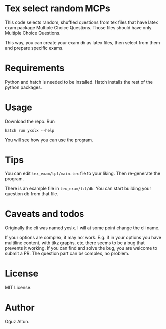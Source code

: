 # Tex select random MCPs


This code selects random, shuffled questions from tex files that have latex exam package Multiple Choice Questions. Those files should have only Multiple Choice Questions. 

This way, you can create your exam db as latex files, then select from them and prepare specific exams.

# Requirements

Python and hatch is needed to be installed. Hatch installs the rest of the python packages.

# Usage

Download the repo. Run 

    hatch run yxslx --help

You will see how you can use the program.


# Tips

You can edit `tex_exam/tpl/main.tex` file to your liking. Then re-generate the program.

There is an example file in `tex_exam/tpl/db`. You can start building your question db from that file.

# Caveats and todos

Originally the cli was named yxslx. I will at some point change the cli name.

If your options are complex, it may not work. E.g. if in your options you have multiline content, with tikz graphs, etc. there seems to be a bug that prevents it working. If you can find and solve the bug, you are welcome to submit a PR. The question part can be complex, no problem.

# License

MIT License.

# Author

Oğuz Altun.

